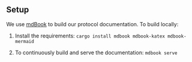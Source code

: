 Setup
-----

We use [mdBook](https://github.com/rust-lang/mdBook) to build our protocol documentation. To build locally:

1. Install the requirements: `cargo install mdbook mdbook-katex mdbook-mermaid`

2. To continuously build and serve the documentation: `mdbook serve`
